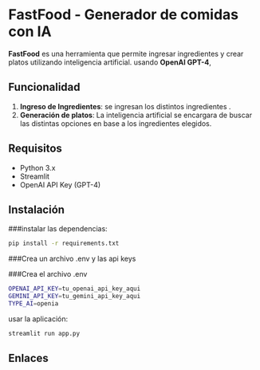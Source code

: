 # FastFood - Generador de comidas con IA

**FastFood** es una herramienta que permite ingresar ingredientes y crear platos utilizando inteligencia artificial.  usando **OpenAI GPT-4**,

## Funcionalidad

1. **Ingreso de Ingredientes**: se  ingresan los distintos ingredientes .
2. **Generación de platos**: La inteligencia artificial se encargara de buscar las distintas opciones en base a los ingredientes elegidos.

## Requisitos

- Python 3.x
- Streamlit
- OpenAI API Key (GPT-4)

## Instalación

###instalar las dependencias:
  ```bash
  pip install -r requirements.txt
  ```
###Crea un archivo .env y las api keys

###Crea el archivo .env 
  ```bash
  OPENAI_API_KEY=tu_openai_api_key_aqui
  GEMINI_API_KEY=tu_gemini_api_key_aqui
  TYPE_AI=openia 
  ```

usar la aplicación:
  ```bash
  streamlit run app.py
  ```



## Enlaces

